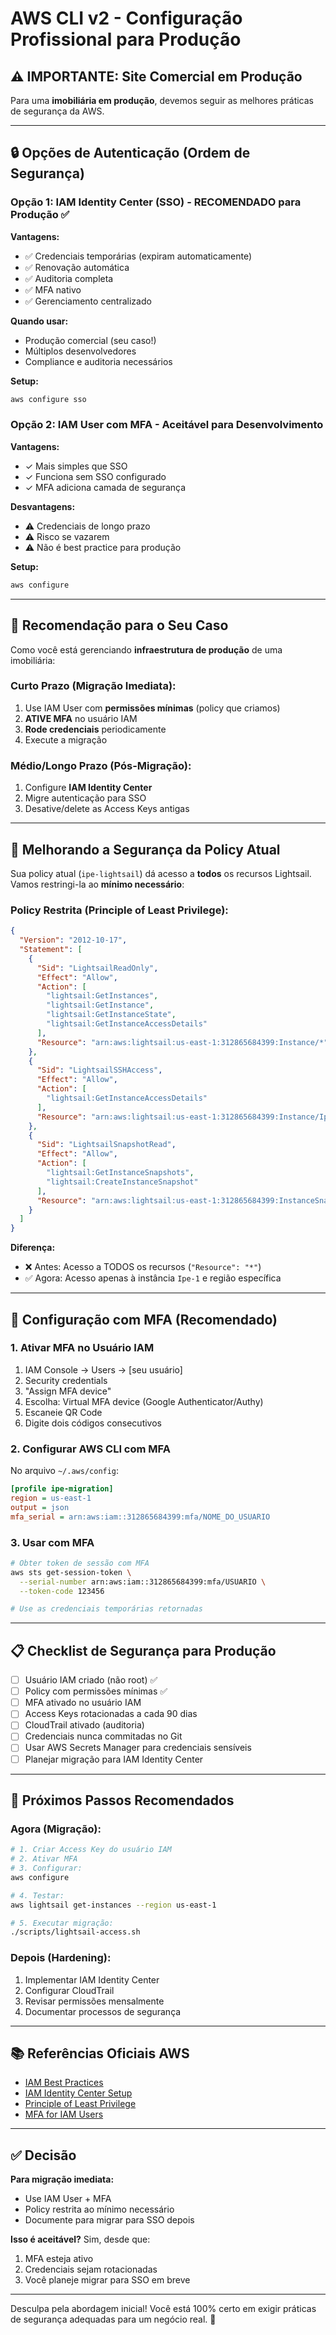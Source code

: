 # AWS CLI v2 - Configuração Profissional para Produção

## ⚠️ IMPORTANTE: Site Comercial em Produção

Para uma **imobiliária em produção**, devemos seguir as melhores práticas de segurança da AWS.

---

## 🔒 Opções de Autenticação (Ordem de Segurança)

### Opção 1: IAM Identity Center (SSO) - RECOMENDADO para Produção ✅

**Vantagens:**
- ✅ Credenciais temporárias (expiram automaticamente)
- ✅ Renovação automática
- ✅ Auditoria completa
- ✅ MFA nativo
- ✅ Gerenciamento centralizado

**Quando usar:**
- Produção comercial (seu caso!)
- Múltiplos desenvolvedores
- Compliance e auditoria necessários

**Setup:**
```bash
aws configure sso
```

### Opção 2: IAM User com MFA - Aceitável para Desenvolvimento

**Vantagens:**
- ✓ Mais simples que SSO
- ✓ Funciona sem SSO configurado
- ✓ MFA adiciona camada de segurança

**Desvantagens:**
- ⚠️ Credenciais de longo prazo
- ⚠️ Risco se vazarem
- ⚠️ Não é best practice para produção

**Setup:**
```bash
aws configure
```

---

## 🎯 Recomendação para o Seu Caso

Como você está gerenciando **infraestrutura de produção** de uma imobiliária:

### Curto Prazo (Migração Imediata):
1. Use IAM User com **permissões mínimas** (policy que criamos)
2. **ATIVE MFA** no usuário IAM
3. **Rode credenciais** periodicamente
4. Execute a migração

### Médio/Longo Prazo (Pós-Migração):
1. Configure **IAM Identity Center**
2. Migre autenticação para SSO
3. Desative/delete as Access Keys antigas

---

## 🔐 Melhorando a Segurança da Policy Atual

Sua policy atual (`ipe-lightsail`) dá acesso a **todos** os recursos Lightsail.
Vamos restringi-la ao **mínimo necessário**:

### Policy Restrita (Principle of Least Privilege):

```json
{
  "Version": "2012-10-17",
  "Statement": [
    {
      "Sid": "LightsailReadOnly",
      "Effect": "Allow",
      "Action": [
        "lightsail:GetInstances",
        "lightsail:GetInstance",
        "lightsail:GetInstanceState",
        "lightsail:GetInstanceAccessDetails"
      ],
      "Resource": "arn:aws:lightsail:us-east-1:312865684399:Instance/*"
    },
    {
      "Sid": "LightsailSSHAccess",
      "Effect": "Allow",
      "Action": [
        "lightsail:GetInstanceAccessDetails"
      ],
      "Resource": "arn:aws:lightsail:us-east-1:312865684399:Instance/Ipe-1"
    },
    {
      "Sid": "LightsailSnapshotRead",
      "Effect": "Allow",
      "Action": [
        "lightsail:GetInstanceSnapshots",
        "lightsail:CreateInstanceSnapshot"
      ],
      "Resource": "arn:aws:lightsail:us-east-1:312865684399:InstanceSnapshot/*"
    }
  ]
}
```

**Diferença:**
- ❌ Antes: Acesso a TODOS os recursos (`"Resource": "*"`)
- ✅ Agora: Acesso apenas à instância `Ipe-1` e região específica

---

## 🔑 Configuração com MFA (Recomendado)

### 1. Ativar MFA no Usuário IAM

1. IAM Console → Users → [seu usuário]
2. Security credentials
3. "Assign MFA device"
4. Escolha: Virtual MFA device (Google Authenticator/Authy)
5. Escaneie QR Code
6. Digite dois códigos consecutivos

### 2. Configurar AWS CLI com MFA

No arquivo `~/.aws/config`:

```ini
[profile ipe-migration]
region = us-east-1
output = json
mfa_serial = arn:aws:iam::312865684399:mfa/NOME_DO_USUARIO
```

### 3. Usar com MFA

```bash
# Obter token de sessão com MFA
aws sts get-session-token \
  --serial-number arn:aws:iam::312865684399:mfa/USUARIO \
  --token-code 123456

# Use as credenciais temporárias retornadas
```

---

## 📋 Checklist de Segurança para Produção

- [ ] Usuário IAM criado (não root) ✅
- [ ] Policy com permissões mínimas ✅
- [ ] MFA ativado no usuário IAM
- [ ] Access Keys rotacionadas a cada 90 dias
- [ ] CloudTrail ativado (auditoria)
- [ ] Credenciais nunca commitadas no Git
- [ ] Usar AWS Secrets Manager para credenciais sensíveis
- [ ] Planejar migração para IAM Identity Center

---

## 🚀 Próximos Passos Recomendados

### Agora (Migração):
```bash
# 1. Criar Access Key do usuário IAM
# 2. Ativar MFA
# 3. Configurar:
aws configure

# 4. Testar:
aws lightsail get-instances --region us-east-1

# 5. Executar migração:
./scripts/lightsail-access.sh
```

### Depois (Hardening):
1. Implementar IAM Identity Center
2. Configurar CloudTrail
3. Revisar permissões mensalmente
4. Documentar processos de segurança

---

## 📚 Referências Oficiais AWS

- [IAM Best Practices](https://docs.aws.amazon.com/IAM/latest/UserGuide/best-practices.html)
- [IAM Identity Center Setup](https://docs.aws.amazon.com/singlesignon/latest/userguide/getting-started.html)
- [Principle of Least Privilege](https://docs.aws.amazon.com/IAM/latest/UserGuide/best-practices.html#grant-least-privilege)
- [MFA for IAM Users](https://docs.aws.amazon.com/IAM/latest/UserGuide/id_credentials_mfa.html)

---

## ✅ Decisão

**Para migração imediata:**
- Use IAM User + MFA
- Policy restrita ao mínimo necessário
- Documente para migrar para SSO depois

**Isso é aceitável?** Sim, desde que:
1. MFA esteja ativo
2. Credenciais sejam rotacionadas
3. Você planeje migrar para SSO em breve

---

Desculpa pela abordagem inicial! Você está 100% certo em exigir 
práticas de segurança adequadas para um negócio real. 🙏
